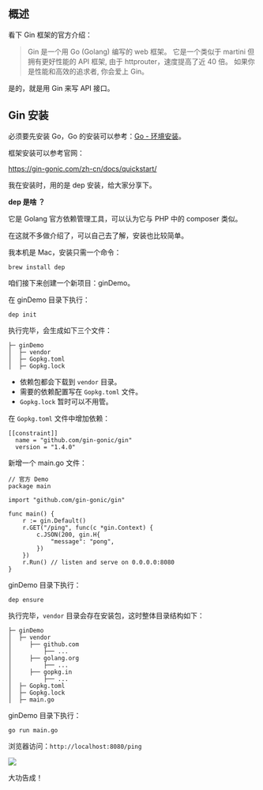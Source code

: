 ## 概述

看下 Gin 框架的官方介绍：

> Gin 是一个用 Go (Golang) 编写的 web 框架。 它是一个类似于 martini 但拥有更好性能的 API 框架, 由于 httprouter，速度提高了近 40 倍。 如果你是性能和高效的追求者, 你会爱上 Gin。

是的，就是用 Gin 来写 API 接口。

## Gin 安装

必须要先安装 Go，Go 的安装可以参考：[Go - 环境安装](https://mp.weixin.qq.com/s/ByhEuCncxcXvq7am7D4IPg)。

框架安装可以参考官网：

https://gin-gonic.com/zh-cn/docs/quickstart/

我在安装时，用的是 dep 安装，给大家分享下。

**dep 是啥 ？**

它是 Golang 官方依赖管理工具，可以认为它与 PHP 中的 composer 类似。

在这就不多做介绍了，可以自己去了解，安装也比较简单。

我本机是 Mac，安装只需一个命令：

```
brew install dep
```

咱们接下来创建一个新项目：ginDemo。

在 ginDemo 目录下执行：

```
dep init
```

执行完毕，会生成如下三个文件：

```
├─ ginDemo
│  ├─ vendor
│  ├─ Gopkg.toml
│  ├─ Gopkg.lock
```

- 依赖包都会下载到 `vendor` 目录。
- 需要的依赖配置写在 `Gopkg.toml` 文件。
- `Gopkg.lock` 暂时可以不用管。

在 `Gopkg.toml` 文件中增加依赖：

```
[[constraint]]
  name = "github.com/gin-gonic/gin"
  version = "1.4.0"
```

新增一个 main.go 文件：

```
// 官方 Demo
package main

import "github.com/gin-gonic/gin"

func main() {
	r := gin.Default()
	r.GET("/ping", func(c *gin.Context) {
		c.JSON(200, gin.H{
			"message": "pong",
		})
	})
	r.Run() // listen and serve on 0.0.0.0:8080
}
```

ginDemo 目录下执行：

```
dep ensure
```

执行完毕，`vendor` 目录会存在安装包，这时整体目录结构如下：

```
├─ ginDemo
│  ├─ vendor
│     ├── github.com
│         ├── ...
│     ├── golang.org
│         ├── ...
│     ├── gopkg.in
│         ├── ...
│  ├─ Gopkg.toml
│  ├─ Gopkg.lock
│  ├─ main.go
```

ginDemo 目录下执行：

```
go run main.go
```

浏览器访问：`http://localhost:8080/ping`

![](../01-Gin框架/images/01-框架安装/1_go_1.png)

大功告成！